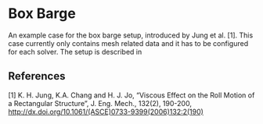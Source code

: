 Box Barge
===============

An example case for the box barge setup, introduced by Jung et al. [1].
This case currently only contains mesh related data and it has to be configured for each solver.
The setup is described in 

## References
[1] K. H. Jung, K.A. Chang and H. J. Jo, “Viscous Effect on the Roll Motion of a Rectangular Structure”, J. Eng. Mech., 132(2), 190-200, http://dx.doi.org/10.1061/(ASCE)0733-9399(2006)132:2(190)

[blog]: http://bit.ly/1kgjQES
